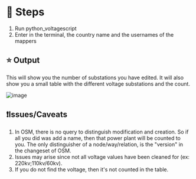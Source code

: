 # 🚀 Steps
1. Run python_voltagescript
2. Enter in the terminal, the country name and the usernames of the mappers

## ⭐ Output
This will show you the number of substations you have edited. It will also show you a small table with the different voltage substations and the count.

![image](https://github.com/user-attachments/assets/6c23d432-b63a-47c1-bd6d-1ef535142ec1)



## ❗Issues/Caveats
1. In OSM, there is no query to distinguish modification and creation. So if all you did was add a name, then that power plant will be counted to you. The only distinguisher of a node/way/relation, is the "version" in the changeset of OSM.
2. Issues may arise since not all voltage values have been cleaned for (ex: 220kv;110kv/60kv).
3. If you do not find the voltage, then it's not counted in the table. 
